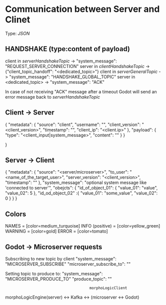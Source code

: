 # Communication between Server and Clinet
Type: *JSON*

## HANDSHAKE (type:content of payload)
client in *serverHandshakeTopic* -> "system_message": "REQUEST_SERVER_CONNECTION"
server in *clientHandshakeTopic* -> {"client_topic_handoff": "<dedicated_topic>"}
client in *serverGeneralTopic* -> "system_message": "HANDSHAKE_GLOBAL_TOPIC"
server in <dedicated_topic> -> "system_message": "ACK"

In case of not receiving "ACK" message after a timeout Godot will send an error message back to *serverHandshakeTopic*



## Client -> Server
{
  "metadata": {
    "source": "client",
    "username": "<username>",
    "client_version": "<client_version>",
    "timestamp": "<timestamp>",
    "client_ip": "<client.ip>"
  },
  "payload": {
    "type": "<client_input|system_message>",
    "content": "<the actual payload>"
  }
}
  <!-- "client_input": "<string sent by an user>",
  "system_message": "optional system message like 'HANSHAKE'" // created only by microserver -->
}
## Server -> Client
{
  "metadata": {
    "source": "<server/microserver>",
    "to_user": "<name_of_the_target_user>",
    "server_version": "<client_version>",
    "timestamp": "<timestamp>"
  },
  "system_message": "optional system message like 'connected to server'",
  "obejcts": {
    "id_of_object_01": {
      "value_01": "value",
      "value_02": 5
    },
    "id_od_object_02" :{
      "value_01": "some_value",
      "value_02": 0
    }
  }
}
## Colors
NAMES = [color=medium_turquoise]
INFO (positive) = [color=yellow_green]
WARNING = [color=gold]
ERROR = [color=tomato]


## Godot -> Microserver requests

Subscribing to new topic by client
"system_message": "MICROSERVER_SUBSCRIBE"
"microserver_subscribe_to": "<topic>"

Setting topic to produce to:
"system_message": "MICROSERVER_PRODUCE_TO"
"produce_topic": "<the topic>"



                                          morphoLogicClient
morphoLogicEngine(server) <-> Kafka <-> (microserver <-> Godot)
